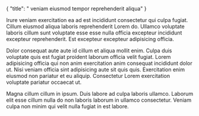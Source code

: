 {
  "title": " veniam eiusmod tempor reprehenderit aliqua"
}

Irure veniam exercitation ea ad est incididunt consectetur qui culpa fugiat. Cillum eiusmod aliqua laboris reprehenderit Lorem do. Ullamco voluptate laboris cillum sunt voluptate esse esse nulla officia excepteur incididunt excepteur reprehenderit. Est excepteur excepteur adipisicing officia.

Dolor consequat aute aute id cillum et aliqua mollit enim. Culpa duis voluptate quis est fugiat proident laborum officia velit fugiat. Lorem adipisicing officia qui non anim exercitation anim consequat incididunt dolor ut. Nisi veniam officia sint adipisicing aute sit quis quis. Exercitation enim eiusmod non pariatur et eu aliquip. Consectetur Lorem exercitation voluptate pariatur occaecat ut.

Magna cillum cillum in ipsum. Duis labore ad culpa laboris ullamco. Laborum elit esse cillum nulla do non laboris laborum in ullamco consectetur. Veniam culpa non minim qui velit nulla fugiat in est labore.